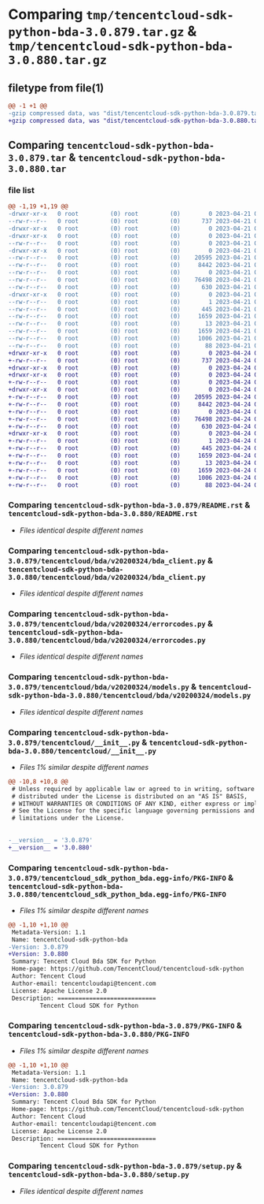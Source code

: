 # Comparing `tmp/tencentcloud-sdk-python-bda-3.0.879.tar.gz` & `tmp/tencentcloud-sdk-python-bda-3.0.880.tar.gz`

## filetype from file(1)

```diff
@@ -1 +1 @@
-gzip compressed data, was "dist/tencentcloud-sdk-python-bda-3.0.879.tar", last modified: Fri Apr 21 00:30:13 2023, max compression
+gzip compressed data, was "dist/tencentcloud-sdk-python-bda-3.0.880.tar", last modified: Mon Apr 24 02:45:46 2023, max compression
```

## Comparing `tencentcloud-sdk-python-bda-3.0.879.tar` & `tencentcloud-sdk-python-bda-3.0.880.tar`

### file list

```diff
@@ -1,19 +1,19 @@
-drwxr-xr-x   0 root         (0) root         (0)        0 2023-04-21 00:30:13.000000 tencentcloud-sdk-python-bda-3.0.879/
--rw-r--r--   0 root         (0) root         (0)      737 2023-04-21 00:30:13.000000 tencentcloud-sdk-python-bda-3.0.879/README.rst
-drwxr-xr-x   0 root         (0) root         (0)        0 2023-04-21 00:30:13.000000 tencentcloud-sdk-python-bda-3.0.879/tencentcloud/
-drwxr-xr-x   0 root         (0) root         (0)        0 2023-04-21 00:30:13.000000 tencentcloud-sdk-python-bda-3.0.879/tencentcloud/bda/
--rw-r--r--   0 root         (0) root         (0)        0 2023-04-21 00:30:13.000000 tencentcloud-sdk-python-bda-3.0.879/tencentcloud/bda/__init__.py
-drwxr-xr-x   0 root         (0) root         (0)        0 2023-04-21 00:30:13.000000 tencentcloud-sdk-python-bda-3.0.879/tencentcloud/bda/v20200324/
--rw-r--r--   0 root         (0) root         (0)    20595 2023-04-21 00:30:13.000000 tencentcloud-sdk-python-bda-3.0.879/tencentcloud/bda/v20200324/bda_client.py
--rw-r--r--   0 root         (0) root         (0)     8442 2023-04-21 00:30:13.000000 tencentcloud-sdk-python-bda-3.0.879/tencentcloud/bda/v20200324/errorcodes.py
--rw-r--r--   0 root         (0) root         (0)        0 2023-04-21 00:30:13.000000 tencentcloud-sdk-python-bda-3.0.879/tencentcloud/bda/v20200324/__init__.py
--rw-r--r--   0 root         (0) root         (0)    76498 2023-04-21 00:30:13.000000 tencentcloud-sdk-python-bda-3.0.879/tencentcloud/bda/v20200324/models.py
--rw-r--r--   0 root         (0) root         (0)      630 2023-04-21 00:30:13.000000 tencentcloud-sdk-python-bda-3.0.879/tencentcloud/__init__.py
-drwxr-xr-x   0 root         (0) root         (0)        0 2023-04-21 00:30:13.000000 tencentcloud-sdk-python-bda-3.0.879/tencentcloud_sdk_python_bda.egg-info/
--rw-r--r--   0 root         (0) root         (0)        1 2023-04-21 00:30:13.000000 tencentcloud-sdk-python-bda-3.0.879/tencentcloud_sdk_python_bda.egg-info/dependency_links.txt
--rw-r--r--   0 root         (0) root         (0)      445 2023-04-21 00:30:13.000000 tencentcloud-sdk-python-bda-3.0.879/tencentcloud_sdk_python_bda.egg-info/SOURCES.txt
--rw-r--r--   0 root         (0) root         (0)     1659 2023-04-21 00:30:13.000000 tencentcloud-sdk-python-bda-3.0.879/tencentcloud_sdk_python_bda.egg-info/PKG-INFO
--rw-r--r--   0 root         (0) root         (0)       13 2023-04-21 00:30:13.000000 tencentcloud-sdk-python-bda-3.0.879/tencentcloud_sdk_python_bda.egg-info/top_level.txt
--rw-r--r--   0 root         (0) root         (0)     1659 2023-04-21 00:30:13.000000 tencentcloud-sdk-python-bda-3.0.879/PKG-INFO
--rw-r--r--   0 root         (0) root         (0)     1006 2023-04-21 00:30:13.000000 tencentcloud-sdk-python-bda-3.0.879/setup.py
--rw-r--r--   0 root         (0) root         (0)       88 2023-04-21 00:30:13.000000 tencentcloud-sdk-python-bda-3.0.879/setup.cfg
+drwxr-xr-x   0 root         (0) root         (0)        0 2023-04-24 02:45:46.000000 tencentcloud-sdk-python-bda-3.0.880/
+-rw-r--r--   0 root         (0) root         (0)      737 2023-04-24 02:45:46.000000 tencentcloud-sdk-python-bda-3.0.880/README.rst
+drwxr-xr-x   0 root         (0) root         (0)        0 2023-04-24 02:45:46.000000 tencentcloud-sdk-python-bda-3.0.880/tencentcloud/
+drwxr-xr-x   0 root         (0) root         (0)        0 2023-04-24 02:45:46.000000 tencentcloud-sdk-python-bda-3.0.880/tencentcloud/bda/
+-rw-r--r--   0 root         (0) root         (0)        0 2023-04-24 02:45:46.000000 tencentcloud-sdk-python-bda-3.0.880/tencentcloud/bda/__init__.py
+drwxr-xr-x   0 root         (0) root         (0)        0 2023-04-24 02:45:46.000000 tencentcloud-sdk-python-bda-3.0.880/tencentcloud/bda/v20200324/
+-rw-r--r--   0 root         (0) root         (0)    20595 2023-04-24 02:45:46.000000 tencentcloud-sdk-python-bda-3.0.880/tencentcloud/bda/v20200324/bda_client.py
+-rw-r--r--   0 root         (0) root         (0)     8442 2023-04-24 02:45:46.000000 tencentcloud-sdk-python-bda-3.0.880/tencentcloud/bda/v20200324/errorcodes.py
+-rw-r--r--   0 root         (0) root         (0)        0 2023-04-24 02:45:46.000000 tencentcloud-sdk-python-bda-3.0.880/tencentcloud/bda/v20200324/__init__.py
+-rw-r--r--   0 root         (0) root         (0)    76498 2023-04-24 02:45:46.000000 tencentcloud-sdk-python-bda-3.0.880/tencentcloud/bda/v20200324/models.py
+-rw-r--r--   0 root         (0) root         (0)      630 2023-04-24 02:45:46.000000 tencentcloud-sdk-python-bda-3.0.880/tencentcloud/__init__.py
+drwxr-xr-x   0 root         (0) root         (0)        0 2023-04-24 02:45:46.000000 tencentcloud-sdk-python-bda-3.0.880/tencentcloud_sdk_python_bda.egg-info/
+-rw-r--r--   0 root         (0) root         (0)        1 2023-04-24 02:45:46.000000 tencentcloud-sdk-python-bda-3.0.880/tencentcloud_sdk_python_bda.egg-info/dependency_links.txt
+-rw-r--r--   0 root         (0) root         (0)      445 2023-04-24 02:45:46.000000 tencentcloud-sdk-python-bda-3.0.880/tencentcloud_sdk_python_bda.egg-info/SOURCES.txt
+-rw-r--r--   0 root         (0) root         (0)     1659 2023-04-24 02:45:46.000000 tencentcloud-sdk-python-bda-3.0.880/tencentcloud_sdk_python_bda.egg-info/PKG-INFO
+-rw-r--r--   0 root         (0) root         (0)       13 2023-04-24 02:45:46.000000 tencentcloud-sdk-python-bda-3.0.880/tencentcloud_sdk_python_bda.egg-info/top_level.txt
+-rw-r--r--   0 root         (0) root         (0)     1659 2023-04-24 02:45:46.000000 tencentcloud-sdk-python-bda-3.0.880/PKG-INFO
+-rw-r--r--   0 root         (0) root         (0)     1006 2023-04-24 02:45:46.000000 tencentcloud-sdk-python-bda-3.0.880/setup.py
+-rw-r--r--   0 root         (0) root         (0)       88 2023-04-24 02:45:46.000000 tencentcloud-sdk-python-bda-3.0.880/setup.cfg
```

### Comparing `tencentcloud-sdk-python-bda-3.0.879/README.rst` & `tencentcloud-sdk-python-bda-3.0.880/README.rst`

 * *Files identical despite different names*

### Comparing `tencentcloud-sdk-python-bda-3.0.879/tencentcloud/bda/v20200324/bda_client.py` & `tencentcloud-sdk-python-bda-3.0.880/tencentcloud/bda/v20200324/bda_client.py`

 * *Files identical despite different names*

### Comparing `tencentcloud-sdk-python-bda-3.0.879/tencentcloud/bda/v20200324/errorcodes.py` & `tencentcloud-sdk-python-bda-3.0.880/tencentcloud/bda/v20200324/errorcodes.py`

 * *Files identical despite different names*

### Comparing `tencentcloud-sdk-python-bda-3.0.879/tencentcloud/bda/v20200324/models.py` & `tencentcloud-sdk-python-bda-3.0.880/tencentcloud/bda/v20200324/models.py`

 * *Files identical despite different names*

### Comparing `tencentcloud-sdk-python-bda-3.0.879/tencentcloud/__init__.py` & `tencentcloud-sdk-python-bda-3.0.880/tencentcloud/__init__.py`

 * *Files 1% similar despite different names*

```diff
@@ -10,8 +10,8 @@
 # Unless required by applicable law or agreed to in writing, software
 # distributed under the License is distributed on an "AS IS" BASIS,
 # WITHOUT WARRANTIES OR CONDITIONS OF ANY KIND, either express or implied.
 # See the License for the specific language governing permissions and
 # limitations under the License.
 
 
-__version__ = '3.0.879'
+__version__ = '3.0.880'
```

### Comparing `tencentcloud-sdk-python-bda-3.0.879/tencentcloud_sdk_python_bda.egg-info/PKG-INFO` & `tencentcloud-sdk-python-bda-3.0.880/tencentcloud_sdk_python_bda.egg-info/PKG-INFO`

 * *Files 1% similar despite different names*

```diff
@@ -1,10 +1,10 @@
 Metadata-Version: 1.1
 Name: tencentcloud-sdk-python-bda
-Version: 3.0.879
+Version: 3.0.880
 Summary: Tencent Cloud Bda SDK for Python
 Home-page: https://github.com/TencentCloud/tencentcloud-sdk-python
 Author: Tencent Cloud
 Author-email: tencentcloudapi@tencent.com
 License: Apache License 2.0
 Description: ============================
         Tencent Cloud SDK for Python
```

### Comparing `tencentcloud-sdk-python-bda-3.0.879/PKG-INFO` & `tencentcloud-sdk-python-bda-3.0.880/PKG-INFO`

 * *Files 1% similar despite different names*

```diff
@@ -1,10 +1,10 @@
 Metadata-Version: 1.1
 Name: tencentcloud-sdk-python-bda
-Version: 3.0.879
+Version: 3.0.880
 Summary: Tencent Cloud Bda SDK for Python
 Home-page: https://github.com/TencentCloud/tencentcloud-sdk-python
 Author: Tencent Cloud
 Author-email: tencentcloudapi@tencent.com
 License: Apache License 2.0
 Description: ============================
         Tencent Cloud SDK for Python
```

### Comparing `tencentcloud-sdk-python-bda-3.0.879/setup.py` & `tencentcloud-sdk-python-bda-3.0.880/setup.py`

 * *Files identical despite different names*

